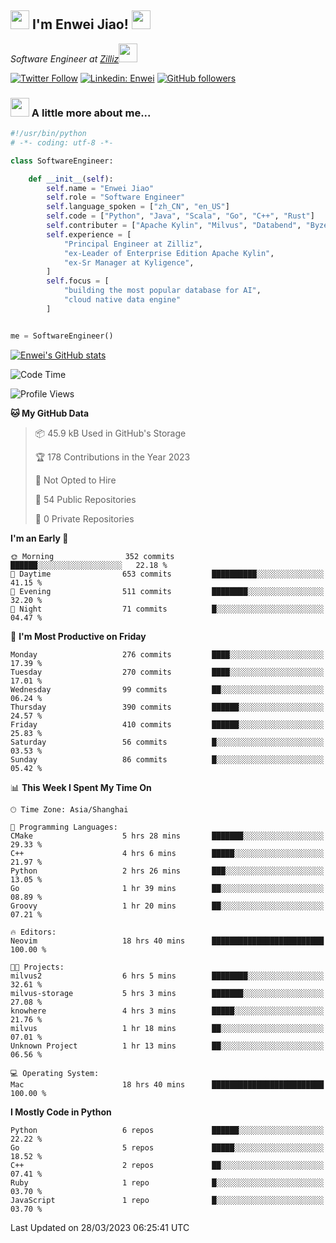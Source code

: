 <h2><img src="https://emojis.slackmojis.com/emojis/images/1531849430/4246/blob-sunglasses.gif?1531849430" width="30"/> I'm  Enwei Jiao! <img src="https://media.giphy.com/media/juBt25nT1KGys/giphy.gif" width=30> </h2>
<!-- <img align='right' src="https://media.giphy.com/media/M9gbBd9nbDrOTu1Mqx/giphy.gif" width="230"> -->
<p><em>Software Engineer at <a href="https://zilliz.com/">Zilliz</a><img src="https://media.giphy.com/media/WUlplcMpOCEmTGBtBW/giphy.gif" width="30"></em></p>

[![Twitter Follow](https://img.shields.io/twitter/follow/misteranmol?label=Follow)](https://twitter.com/intent/follow?screen_name=EnweiJiao)
[![Linkedin: Enwei](https://img.shields.io/badge/-enwei-blue?style=&logo=Linkedin&logoColor=white&link=https://www.linkedin.com/in/enwei-jiao-41192a97)](https://www.linkedin.com/in/enwei-jiao-41192a97/)
[![GitHub followers](https://img.shields.io/github/followers/jiaoew1991?label=Follow&style=social)](https://github.com/jiaoew1991)


### <img src="https://media.giphy.com/media/VgCDAzcKvsR6OM0uWg/giphy.gif" width="30"> A little more about me...  

```python
#!/usr/bin/python
# -*- coding: utf-8 -*-

class SoftwareEngineer:

    def __init__(self):
        self.name = "Enwei Jiao"
        self.role = "Software Engineer"
        self.language_spoken = ["zh_CN", "en_US"]
        self.code = ["Python", "Java", "Scala", "Go", "C++", "Rust"]
        self.contributer = ["Apache Kylin", "Milvus", "Databend", "Byzer-Lang"]
        self.experience = [
            "Principal Engineer at Zilliz",
            "ex-Leader of Enterprise Edition Apache Kylin",
            "ex-Sr Manager at Kyligence",
        ]
        self.focus = [
            "building the most popular database for AI",
            "cloud native data engine"
        ]


me = SoftwareEngineer()
```

[![Enwei's GitHub stats](https://github-readme-stats.vercel.app/api?username=jiaoew1991&count_private=true&show_icons=true)](https://github.com/jiaoew1991/jiaoew1991)

<!-- [![Top Langs](https://github-readme-stats.vercel.app/api/top-langs/?username=jiaoew1991&layout=compact)](https://github.com/jiaoew1991/jiaoew1991) -->

<!--START_SECTION:waka-->
![Code Time](http://img.shields.io/badge/Code%20Time-595%20hrs%2030%20mins-blue)

![Profile Views](http://img.shields.io/badge/Profile%20Views-1-blue)

**🐱 My GitHub Data** 

> 📦 45.9 kB Used in GitHub's Storage 
 > 
> 🏆 178 Contributions in the Year 2023
 > 
> 🚫 Not Opted to Hire
 > 
> 📜 54 Public Repositories 
 > 
> 🔑 0 Private Repositories 
 > 
**I'm an Early 🐤** 

```text
🌞 Morning                352 commits         ██████░░░░░░░░░░░░░░░░░░░   22.18 % 
🌆 Daytime                653 commits         ██████████░░░░░░░░░░░░░░░   41.15 % 
🌃 Evening                511 commits         ████████░░░░░░░░░░░░░░░░░   32.20 % 
🌙 Night                  71 commits          █░░░░░░░░░░░░░░░░░░░░░░░░   04.47 % 
```
📅 **I'm Most Productive on Friday** 

```text
Monday                   276 commits         ████░░░░░░░░░░░░░░░░░░░░░   17.39 % 
Tuesday                  270 commits         ████░░░░░░░░░░░░░░░░░░░░░   17.01 % 
Wednesday                99 commits          ██░░░░░░░░░░░░░░░░░░░░░░░   06.24 % 
Thursday                 390 commits         ██████░░░░░░░░░░░░░░░░░░░   24.57 % 
Friday                   410 commits         ██████░░░░░░░░░░░░░░░░░░░   25.83 % 
Saturday                 56 commits          █░░░░░░░░░░░░░░░░░░░░░░░░   03.53 % 
Sunday                   86 commits          █░░░░░░░░░░░░░░░░░░░░░░░░   05.42 % 
```


📊 **This Week I Spent My Time On** 

```text
🕑︎ Time Zone: Asia/Shanghai

💬 Programming Languages: 
CMake                    5 hrs 28 mins       ███████░░░░░░░░░░░░░░░░░░   29.33 % 
C++                      4 hrs 6 mins        █████░░░░░░░░░░░░░░░░░░░░   21.97 % 
Python                   2 hrs 26 mins       ███░░░░░░░░░░░░░░░░░░░░░░   13.05 % 
Go                       1 hr 39 mins        ██░░░░░░░░░░░░░░░░░░░░░░░   08.89 % 
Groovy                   1 hr 20 mins        ██░░░░░░░░░░░░░░░░░░░░░░░   07.21 % 

🔥 Editors: 
Neovim                   18 hrs 40 mins      █████████████████████████   100.00 % 

🐱‍💻 Projects: 
milvus2                  6 hrs 5 mins        ████████░░░░░░░░░░░░░░░░░   32.61 % 
milvus-storage           5 hrs 3 mins        ███████░░░░░░░░░░░░░░░░░░   27.08 % 
knowhere                 4 hrs 3 mins        █████░░░░░░░░░░░░░░░░░░░░   21.76 % 
milvus                   1 hr 18 mins        ██░░░░░░░░░░░░░░░░░░░░░░░   07.01 % 
Unknown Project          1 hr 13 mins        ██░░░░░░░░░░░░░░░░░░░░░░░   06.56 % 

💻 Operating System: 
Mac                      18 hrs 40 mins      █████████████████████████   100.00 % 
```

**I Mostly Code in Python** 

```text
Python                   6 repos             ██████░░░░░░░░░░░░░░░░░░░   22.22 % 
Go                       5 repos             █████░░░░░░░░░░░░░░░░░░░░   18.52 % 
C++                      2 repos             ██░░░░░░░░░░░░░░░░░░░░░░░   07.41 % 
Ruby                     1 repo              █░░░░░░░░░░░░░░░░░░░░░░░░   03.70 % 
JavaScript               1 repo              █░░░░░░░░░░░░░░░░░░░░░░░░   03.70 % 
```




 Last Updated on 28/03/2023 06:25:41 UTC
<!--END_SECTION:waka-->
